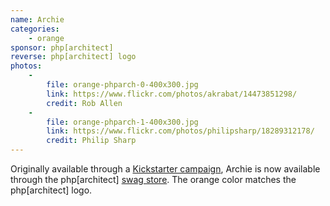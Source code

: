 ```yaml
---
name: Archie
categories:
    - orange
sponsor: php[architect]
reverse: php[architect] logo
photos:
    -
        file: orange-phparch-0-400x300.jpg
        link: https://www.flickr.com/photos/akrabat/14473851298/
        credit: Rob Allen
    -
        file: orange-phparch-1-400x300.jpg
        link: https://www.flickr.com/photos/philipsharp/18289312178/
        credit: Philip Sharp
---
```


Originally available through a [Kickstarter campaign](https://www.kickstarter.com/projects/eliw/php-architect-orange-elephpant),
Archie is now available through the php[architect] [swag store](http://www.phparch.com/swag/plush-elephpant/).
The orange color matches the php[architect] logo.
